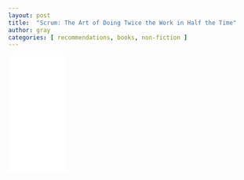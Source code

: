 ```yaml
---
layout: post
title:  "Scrum: The Art of Doing Twice the Work in Half the Time"
author: gray
categories: [ recommendations, books, non-fiction ]
---
```


<iframe sandbox="allow-popups allow-scripts allow-modals allow-forms allow-same-origin" style="width:120px;height:240px;" marginwidth="0" marginheight="0" scrolling="no" frameborder="0" src="//ws-na.amazon-adsystem.com/widgets/q?ServiceVersion=20070822&OneJS=1&Operation=GetAdHtml&MarketPlace=US&source=ss&ref=as_ss_li_til&ad_type=product_link&tracking_id=grayinfilm-20&language=en_US&marketplace=amazon&region=US&placement=B00JI54HCU&asins=B00JI54HCU&linkId=5674572f51a26ba0ec32b2d7580541f4&show_border=true&link_opens_in_new_window=true"></iframe>